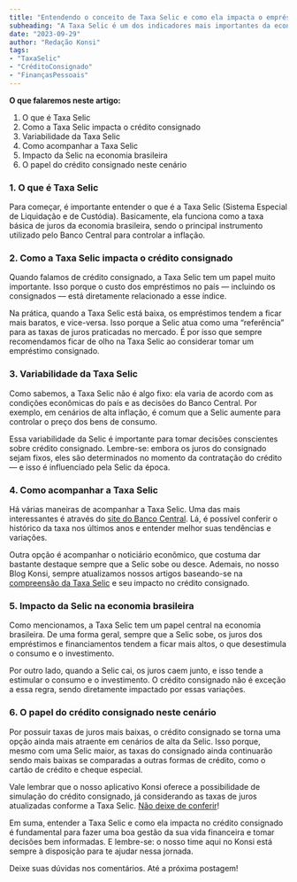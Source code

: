 ```yaml
---
title: "Entendendo o conceito de Taxa Selic e como ela impacta o empréstimo consignado"
subheading: "A Taxa Selic é um dos indicadores mais importantes da economia e impacta diretamente no crédito consignado. Saiba como!"
date: "2023-09-29"
author: "Redação Konsi"
tags:
- "TaxaSelic"
- "CréditoConsignado"
- "FinançasPessoais"
---
```


**O que falaremos neste artigo:**
1. O que é Taxa Selic
2. Como a Taxa Selic impacta o crédito consignado
3. Variabilidade da Taxa Selic
4. Como acompanhar a Taxa Selic
5. Impacto da Selic na economia brasileira
6. O papel do crédito consignado neste cenário

### 1. O que é Taxa Selic

Para começar, é importante entender o que é a Taxa Selic (Sistema Especial de Liquidação e de Custódia). Basicamente, ela funciona como a taxa básica de juros da economia brasileira, sendo o principal instrumento utilizado pelo Banco Central para controlar a inflação.

### 2. Como a Taxa Selic impacta o crédito consignado

Quando falamos de crédito consignado, a Taxa Selic tem um papel muito importante. Isso porque o custo dos empréstimos no país — incluindo os consignados — está diretamente relacionado a esse índice.

Na prática, quando a Taxa Selic está baixa, os empréstimos tendem a ficar mais baratos, e vice-versa. Isso porque a Selic atua como uma “referência” para as taxas de juros praticadas no mercado. É por isso que sempre recomendamos ficar de olho na Taxa Selic ao considerar tomar um empréstimo consignado.

### 3. Variabilidade da Taxa Selic

Como sabemos, a Taxa Selic não é algo fixo: ela varia de acordo com as condições econômicas do país e as decisões do Banco Central. Por exemplo, em cenários de alta inflação, é comum que a Selic aumente para controlar o preço dos bens de consumo.

Essa variabilidade da Selic é importante para tomar decisões conscientes sobre crédito consignado. Lembre-se: embora os juros do consignado sejam fixos, eles são determinados no momento da contratação do crédito — e isso é influenciado pela Selic da época.

### 4. Como acompanhar a Taxa Selic

Há várias maneiras de acompanhar a Taxa Selic. Uma das mais interessantes é através do [site do Banco Central](https://www.bcb.gov.br/). Lá, é possível conferir o histórico da taxa nos últimos anos e entender melhor suas tendências e variações.

Outra opção é acompanhar o noticiário econômico, que costuma dar bastante destaque sempre que a Selic sobe ou desce. Ademais, no nosso Blog Konsi, sempre atualizamos nossos artigos baseando-se na [compreensão da Taxa Selic](https://konsi.com.br/blog/taxa-de-juros-consignado-baixou) e seu impacto no crédito consignado.

### 5. Impacto da Selic na economia brasileira

Como mencionamos, a Taxa Selic tem um papel central na economia brasileira. De uma forma geral, sempre que a Selic sobe, os juros dos empréstimos e financiamentos tendem a ficar mais altos, o que desestimula o consumo e o investimento.

Por outro lado, quando a Selic cai, os juros caem junto, e isso tende a estimular o consumo e o investimento. O crédito consignado não é exceção a essa regra, sendo diretamente impactado por essas variações.

### 6. O papel do crédito consignado neste cenário

Por possuir taxas de juros mais baixas, o crédito consignado se torna uma opção ainda mais atraente em cenários de alta da Selic. Isso porque, mesmo com uma Selic maior, as taxas do consignado ainda continuarão sendo mais baixas se comparadas a outras formas de crédito, como o cartão de crédito e cheque especial.

Vale lembrar que o nosso aplicativo Konsi oferece a possibilidade de simulação do crédito consignado, já considerando as taxas de juros atualizadas conforme a Taxa Selic. [Não deixe de conferir](https://konsi.com.br/app)!

Em suma, entender a Taxa Selic e como ela impacta no crédito consignado é fundamental para fazer uma boa gestão da sua vida financeira e tomar decisões bem informadas. E lembre-se: o nosso time aqui no Konsi está sempre à disposição para te ajudar nessa jornada.

Deixe suas dúvidas nos comentários. Até a próxima postagem!